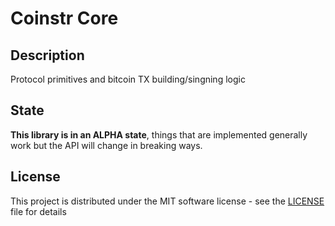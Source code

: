 # Coinstr Core

## Description

Protocol primitives and bitcoin TX building/singning logic

## State

**This library is in an ALPHA state**, things that are implemented generally work but the API will change in breaking ways.

## License

This project is distributed under the MIT software license - see the [LICENSE](../LICENSE) file for details